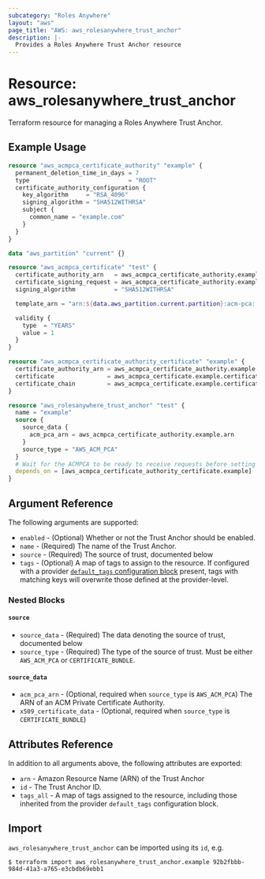 ```yaml
---
subcategory: "Roles Anywhere"
layout: "aws"
page_title: "AWS: aws_rolesanywhere_trust_anchor"
description: |-
  Provides a Roles Anywhere Trust Anchor resource
---
```


# Resource: aws_rolesanywhere_trust_anchor

Terraform resource for managing a Roles Anywhere Trust Anchor.

## Example Usage

```terraform
resource "aws_acmpca_certificate_authority" "example" {
  permanent_deletion_time_in_days = 7
  type                            = "ROOT"
  certificate_authority_configuration {
    key_algorithm     = "RSA_4096"
    signing_algorithm = "SHA512WITHRSA"
    subject {
      common_name = "example.com"
    }
  }
}

data "aws_partition" "current" {}

resource "aws_acmpca_certificate" "test" {
  certificate_authority_arn   = aws_acmpca_certificate_authority.example.arn
  certificate_signing_request = aws_acmpca_certificate_authority.example.certificate_signing_request
  signing_algorithm           = "SHA512WITHRSA"

  template_arn = "arn:${data.aws_partition.current.partition}:acm-pca:::template/RootCACertificate/V1"

  validity {
    type  = "YEARS"
    value = 1
  }
}

resource "aws_acmpca_certificate_authority_certificate" "example" {
  certificate_authority_arn = aws_acmpca_certificate_authority.example.arn
  certificate               = aws_acmpca_certificate.example.certificate
  certificate_chain         = aws_acmpca_certificate.example.certificate_chain
}

resource "aws_rolesanywhere_trust_anchor" "test" {
  name = "example"
  source {
    source_data {
      acm_pca_arn = aws_acmpca_certificate_authority.example.arn
    }
    source_type = "AWS_ACM_PCA"
  }
  # Wait for the ACMPCA to be ready to receive requests before setting up the trust anchor
  depends_on = [aws_acmpca_certificate_authority_certificate.example]
}
```

## Argument Reference

The following arguments are supported:

* `enabled` - (Optional) Whether or not the Trust Anchor should be enabled.
* `name` - (Required) The name of the Trust Anchor.
* `source` - (Required) The source of trust, documented below
* `tags` - (Optional) A map of tags to assign to the resource. If configured with a provider [`default_tags` configuration block](https://registry.terraform.io/providers/hashicorp/aws/latest/docs#default_tags-configuration-block) present, tags with matching keys will overwrite those defined at the provider-level.

### Nested Blocks

#### `source`

* `source_data` - (Required) The data denoting the source of trust, documented below
* `source_type` - (Required) The type of the source of trust. Must be either `AWS_ACM_PCA` or `CERTIFICATE_BUNDLE`.

#### `source_data`

* `acm_pca_arn` - (Optional, required when `source_type` is `AWS_ACM_PCA`) The ARN of an ACM Private Certificate Authority.
* `x509_certificate_data` - (Optional, required when `source_type` is `CERTIFICATE_BUNDLE`)

## Attributes Reference

In addition to all arguments above, the following attributes are exported:

* `arn` - Amazon Resource Name (ARN) of the Trust Anchor
* `id` - The Trust Anchor ID.
* `tags_all` - A map of tags assigned to the resource, including those inherited from the provider `default_tags` configuration block.

## Import

`aws_rolesanywhere_trust_anchor` can be imported using its `id`, e.g.

```
$ terraform import aws_rolesanywhere_trust_anchor.example 92b2fbbb-984d-41a3-a765-e3cbdb69ebb1
```
